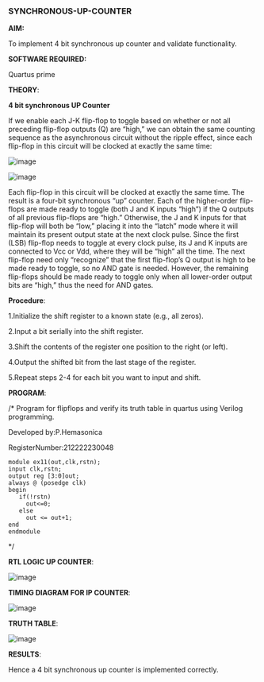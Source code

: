 ### SYNCHRONOUS-UP-COUNTER

**AIM:**

To implement 4 bit synchronous up counter and validate functionality.

**SOFTWARE REQUIRED:**

Quartus prime

**THEORY**:

**4 bit synchronous UP Counter**

If we enable each J-K flip-flop to toggle based on whether or not all preceding flip-flop outputs (Q) are “high,” we can obtain the same counting sequence as the asynchronous circuit without the ripple effect, since each flip-flop in this circuit will be clocked at exactly the same time:

![image](https://github.com/naavaneetha/SYNCHRONOUS-UP-COUNTER/assets/154305477/d5db3fa0-e413-404c-b80e-b2f39d82e7e8)


![image](https://github.com/naavaneetha/SYNCHRONOUS-UP-COUNTER/assets/154305477/52cb61eb-d04b-442d-810c-31185a68410b)

Each flip-flop in this circuit will be clocked at exactly the same time.
The result is a four-bit synchronous “up” counter. Each of the higher-order flip-flops are made ready to toggle (both J and K inputs “high”) if the Q outputs of all previous flip-flops are “high.”
Otherwise, the J and K inputs for that flip-flop will both be “low,” placing it into the “latch” mode where it will maintain its present output state at the next clock pulse.
Since the first (LSB) flip-flop needs to toggle at every clock pulse, its J and K inputs are connected to Vcc or Vdd, where they will be “high” all the time.
The next flip-flop need only “recognize” that the first flip-flop’s Q output is high to be made ready to toggle, so no AND gate is needed.
However, the remaining flip-flops should be made ready to toggle only when all lower-order output bits are “high,” thus the need for AND gates.

**Procedure**:

1.Initialize the shift register to a known state (e.g., all zeros).

2.Input a bit serially into the shift register.

3.Shift the contents of the register one position to the right (or left).

4.Output the shifted bit from the last stage of the register.

5.Repeat steps 2-4 for each bit you want to input and shift.

**PROGRAM**:

/* Program for flipflops and verify its truth table in quartus using Verilog programming. 

Developed by:P.Hemasonica

RegisterNumber:212222230048

```
module ex11(out,clk,rstn);
input clk,rstn;
output reg [3:0]out;
always @ (posedge clk)
begin
   if(!rstn)
     out<=0;
   else 
     out <= out+1;
end
endmodule

```
*/

**RTL LOGIC UP COUNTER**:

![image](https://github.com/sanjayashwinP/SYNCHRONOUS-UP-COUNTER/assets/147473265/25da270f-8445-496d-88c1-4cf70f402825)


**TIMING DIAGRAM FOR IP COUNTER**:

![image](https://github.com/sanjayashwinP/SYNCHRONOUS-UP-COUNTER/assets/147473265/39825b03-72be-42f1-8cfa-1cd95883a182)


**TRUTH TABLE**:

![image](https://github.com/sanjayashwinP/SYNCHRONOUS-UP-COUNTER/assets/147473265/b12ba48f-5d5d-4f74-b8df-4da6ffedd217)


**RESULTS**:

Hence a 4 bit synchronous up counter is implemented correctly.
